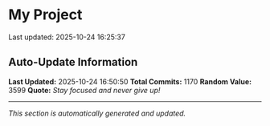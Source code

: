 # My Project


Last updated: 2025-10-24 16:25:37

























































































































































































































































































































































































































































































































































































































































































































































































































































































































































































































































































































































































































































































































































































































































































































































































































## Auto-Update Information

**Last Updated:** 2025-10-24 16:50:50
**Total Commits:** 1170
**Random Value:** 3599
**Quote:** _Stay focused and never give up!_

---
_This section is automatically generated and updated._